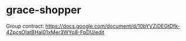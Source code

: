 # grace-shopper

Group contract: https://docs.google.com/document/d/10bYVZiDEGtDfk-4ZpcsOIatBHaI01xMer3WYo8-FpDU/edit

